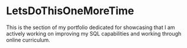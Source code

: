 # LetsDoThisOneMoreTime
This is the section of my portfolio dedicated for showcasing that I am actively working on improving my SQL capabilities and working through online curriculum.